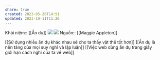 ```yaml
---
share: true
created: 2023-05-26T14:51
updated: 2023-10-11T11:26
---
```

Khái niệm:: [[Ẩn dụ]]
![](https://res.cloudinary.com/dxj9qr5gj/image/upload/c_scale,f_auto,q_auto:good,w_1200/v1632316505/maggieappleton.com/essays/drawing-invisibles/frame_shrink_irt2qv.png)
![](https://res.cloudinary.com/dxj9qr5gj/image/upload/v1632316505/maggieappleton.com/essays/drawing-invisibles/hide-highlight_shrink_ljkonq.png) 
Nguồn:: [[Maggie Appleton]]

[[Sử dụng nhiều ẩn dụ khác nhau sẽ cho ta thấy vật thể tốt hơn]] 
[[Ẩn dụ là nền tảng của mọi suy nghĩ và lập luận]] 
[[Việc web dùng ẩn dụ trang giấy giới hạn cách nghĩ của ta về web]]
